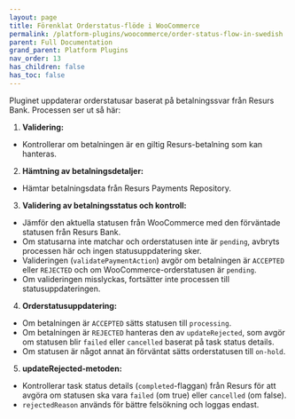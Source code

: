 ```yaml
---
layout: page
title: Förenklat Orderstatus-flöde i WooCommerce
permalink: /platform-plugins/woocommerce/order-status-flow-in-swedish
parent: Full Documentation
grand_parent: Platform Plugins
nav_order: 13
has_children: false
has_toc: false
---
```


Pluginet uppdaterar orderstatusar baserat på betalningssvar från Resurs Bank. Processen ser ut så här:

1. **Validering:**
  - Kontrollerar om betalningen är en giltig Resurs-betalning som kan hanteras.

2. **Hämtning av betalningsdetaljer:**
  - Hämtar betalningsdata från Resurs Payments Repository.

3. **Validering av betalningsstatus och kontroll:**
  - Jämför den aktuella statusen från WooCommerce med den förväntade statusen från Resurs Bank.
  - Om statusarna inte matchar och orderstatusen inte är `pending`, avbryts processen här och ingen statusuppdatering sker.
  - Valideringen (`validatePaymentAction`) avgör om betalningen är `ACCEPTED` eller `REJECTED` och om WooCommerce-orderstatusen är `pending`.
  - Om valideringen misslyckas, fortsätter inte processen till statusuppdateringen.

4. **Orderstatusuppdatering:**
  - Om betalningen är `ACCEPTED` sätts statusen till `processing`.
  - Om betalningen är `REJECTED` hanteras den av `updateRejected`, som avgör om statusen blir `failed` eller `cancelled` baserat på task status details.
  - Om statusen är något annat än förväntat sätts orderstatusen till `on-hold`.

5. **updateRejected-metoden:**
  - Kontrollerar task status details (`completed`-flaggan) från Resurs för att avgöra om statusen ska vara `failed` (om true) eller `cancelled` (om false).
  - `rejectedReason` används för bättre felsökning och loggas endast.
